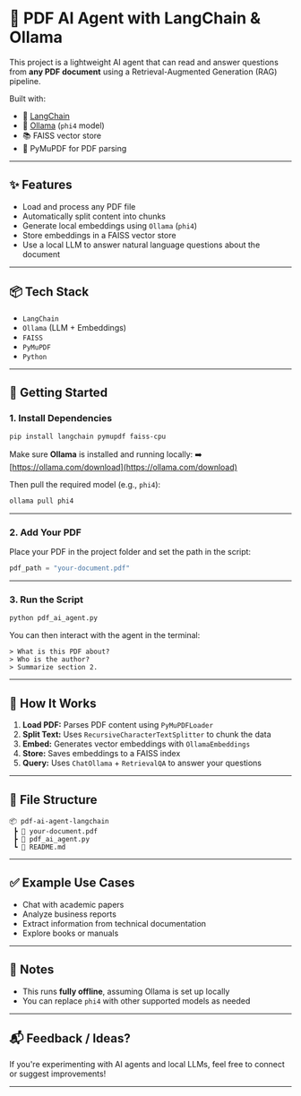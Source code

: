 
# 📄 PDF AI Agent with LangChain & Ollama

This project is a lightweight AI agent that can read and answer questions from **any PDF document** using a Retrieval-Augmented Generation (RAG) pipeline.

Built with:
- 🧠 [LangChain](https://www.langchain.com/)
- 💬 [Ollama](https://ollama.com/) (`phi4` model)
- 📚 FAISS vector store
- 📄 PyMuPDF for PDF parsing

---

## ✨ Features

- Load and process any PDF file
- Automatically split content into chunks
- Generate local embeddings using `Ollama` (`phi4`)
- Store embeddings in a FAISS vector store
- Use a local LLM to answer natural language questions about the document

---

## 📦 Tech Stack

- `LangChain`
- `Ollama` (LLM + Embeddings)
- `FAISS`
- `PyMuPDF`
- `Python`

---

## 🚀 Getting Started

### 1. Install Dependencies

```bash
pip install langchain pymupdf faiss-cpu
````

Make sure **Ollama** is installed and running locally:
➡️ [https://ollama.com/download](https://ollama.com/download)

Then pull the required model (e.g., `phi4`):

```bash
ollama pull phi4
```

---

### 2. Add Your PDF

Place your PDF in the project folder and set the path in the script:

```python
pdf_path = "your-document.pdf"
```

---

### 3. Run the Script

```bash
python pdf_ai_agent.py
```

You can then interact with the agent in the terminal:

```
> What is this PDF about?
> Who is the author?
> Summarize section 2.
```

---

## 🧠 How It Works

1. **Load PDF:** Parses PDF content using `PyMuPDFLoader`
2. **Split Text:** Uses `RecursiveCharacterTextSplitter` to chunk the data
3. **Embed:** Generates vector embeddings with `OllamaEmbeddings`
4. **Store:** Saves embeddings to a FAISS index
5. **Query:** Uses `ChatOllama` + `RetrievalQA` to answer your questions

---

## 📁 File Structure

```
📦 pdf-ai-agent-langchain
 ┣ 📄 your-document.pdf
 ┣ 📄 pdf_ai_agent.py
 ┗ 📄 README.md
```

---

## ✅ Example Use Cases

* Chat with academic papers
* Analyze business reports
* Extract information from technical documentation
* Explore books or manuals

---

## 📌 Notes

* This runs **fully offline**, assuming Ollama is set up locally
* You can replace `phi4` with other supported models as needed

---

## 📬 Feedback / Ideas?

If you're experimenting with AI agents and local LLMs, feel free to connect or suggest improvements!

---





